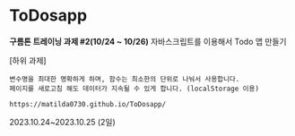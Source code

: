 # ToDosapp

**구름톤 트레이닝 과제 #2(10/24 ~ 10/26)**
자바스크립트를 이용해서 Todo 앱 만들기

[하위 과제]

    변수명을 최대한 명확하게 하며, 함수는 최소한의 단위로 나눠서 사용합니다.
    페이지를 새로고침 해도 데이터가 지속될 수 있게 합니다. (localStorage 이용)

    https://matilda0730.github.io/ToDosapp/ 

2023.10.24~2023.10.25 (2일)
